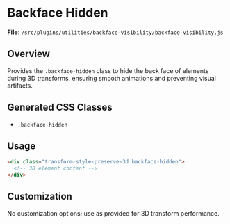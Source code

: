 # Backface Hidden

**File**: `/src/plugins/utilities/backface-visibility/backface-visibility.js`

## Overview
Provides the `.backface-hidden` class to hide the back face of elements during 3D transforms, ensuring smooth animations and preventing visual artifacts.

## Generated CSS Classes
- `.backface-hidden`

## Usage
```html
<div class="transform-style-preserve-3d backface-hidden">
  <!-- 3D element content -->
</div>
```

## Customization
No customization options; use as provided for 3D transform performance.
